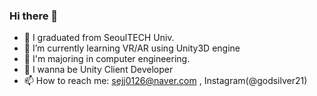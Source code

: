 ### Hi there 👋

- 🔭 I graduated from SeoulTECH Univ.
- 🌱 I’m currently learning VR/AR using Unity3D engine
- 👀 I'm majoring in computer engineering.
- 💖 I wanna be Unity Client Developer
- 📫 How to reach me: sejj0126@naver.com , Instagram(@godsilver21)

<!--
**dmswl9898/dmswl9898** is a ✨ _special_ ✨ repository because its `README.md` (this file) appears on your GitHub profile.

Here are some ideas to get you started:

- 🔭 I’m currently working on ...
- 🌱 I’m currently learning ...
- 👯 I’m looking to collaborate on ...
- 🤔 I’m looking for help with ...
- 💬 Ask me about ...
- 📫 How to reach me: ...
- 😄 Pronouns: ...
- ⚡ Fun fact: ...
-->

